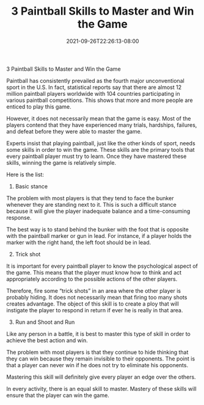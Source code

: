 ﻿---
title: "3 Paintball Skills to Master and Win the Game"
date: 2021-09-26T22:26:13-08:00
description: "Paint Ball Tips for Web Success"
featured_image: "/images/Paint Ball.jpg"
tags: ["Paint Ball"]
---

3 Paintball Skills to Master and Win the Game

Paintball has consistently prevailed as the fourth major unconventional sport in the U.S. In fact, statistical reports say that there are almost 12 million paintball players worldwide with 104 countries participating in various paintball competitions. This shows that more and more people are enticed to play this game. 

However, it does not necessarily mean that the game is easy. Most of the players contend that they have experienced many trials, hardships, failures, and defeat before they were able to master the game. 

Experts insist that playing paintball, just like the other kinds of sport, needs some skills in order to win the game. These skills are the primary tools that every paintball player must try to learn. Once they have mastered these skills, winning the game is relatively simple.

Here is the list:

1. Basic stance

The problem with most players is that they tend to face the bunker whenever they are standing next to it. This is such a difficult stance because it will give the player inadequate balance and a time-consuming response.

The best way is to stand behind the bunker with the foot that is opposite with the paintball marker or gun in lead. For instance, if a player holds the marker with the right hand, the left foot should be in lead.

2. Trick shot

It is important for every paintball player to know the psychological aspect of the game. This means that the player must know how to think and act appropriately according to the possible actions of the other players.

Therefore, fire some “trick shots” in an area where the other player is probably hiding. It does not necessarily mean that firing too many shots creates advantage. The object of this skill is to create a ploy that will instigate the player to respond in return if ever he is really in that area.

3. Run and Shoot and Run

Like any person in a battle, it is best to master this type of skill in order to achieve the best action and win. 

The problem with most players is that they continue to hide thinking that they can win because they remain invisible to their opponents. The point is that a player can never win if he does not try to eliminate his opponents.

Mastering this skill will definitely give every player an edge over the others.

In every activity, there is an equal skill to master. Mastery of these skills will ensure that the player can win the game.

